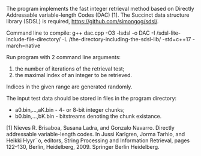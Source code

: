 The program implements the fast integer retrieval method based on Directly Addressable variable-length Codes (DAC) [1].
The Succinct data structure library (SDSL) is required, https://github.com/simongog/sdsl/.

Command line to compile:
g++ dac.cpp -O3 -lsdsl -o DAC -I /sdsl-lite-include-file-directory/ -L /the-directory-including-the-sdsl-lib/ -std=c++17 -march=native

Run program with 2 command line arguments: 
1) the number of iterations of the retrieval test;
2) the maximal index of an integer to be retrieved.

Indices in the given range are generated randomly.

The input test data should be stored in files in the program directory:
- a0.bin,...,aK.bin - 4- or 8-bit integer chunks;
- b0.bin,...,bK.bin - bitstreams denoting the chunk existance.

[1] Nieves R. Brisaboa, Susana Ladra, and Gonzalo Navarro. Directly addressable variable-length codes. In Jussi Karlgren, Jorma Tarhio, and Heikki Hyyr¨o, editors, String Processing and Information Retrieval, pages 122–130, Berlin, Heidelberg, 2009. Springer Berlin Heidelberg.
